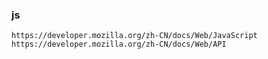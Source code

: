 ### js
```shell
https://developer.mozilla.org/zh-CN/docs/Web/JavaScript
https://developer.mozilla.org/zh-CN/docs/Web/API

```
